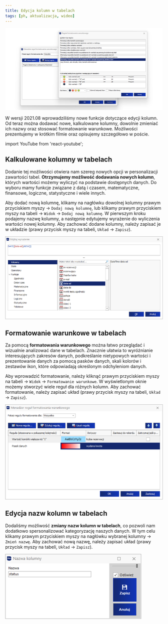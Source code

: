 ```yaml
---
title: Edycja kolumn w tabelach
tags: [ph, aktualizacja, wideo]
---
```


![Widok](/img/blog/2021-08-10-Edycja-kolumn-w-tabelach/PH-Widok.png)

W wersji 2021.08 wprowadziliśmy nowe funkcje dotyczące edycji kolumn. Od teraz można dodawać nowe, kalkulowane kolumny, dowolnie zmieniać ich nazwy oraz stosować formatowanie warunkowe. Możliwości prezentujemy w krótkim filmie oraz opisujemy szczegółowo w poście.

<!--truncate-->

import YouTube from 'react-youtube';

<YouTube videoId="5gJHcDThLsk" />

## Kalkulowane kolumny w tabelach

Dodanie tej możliwości otwiera nam szereg nowych opcji w personalizacji zawartości tabel. **Otrzymujemy możliwość dodawania nowych kolumn**, których wartości możemy wyliczyć na podstawie dostępnych danych. Do wyboru mamy funkcje związane z datą i czasem, matematyczne, finansowe, logiczne, statystyczne i wiele innych.

Aby dodać nową kolumnę, klikamy na nagłówku dowolnej kolumny prawym przyciskiem myszy -> `Dodaj nową kolumnę`, lub klikamy prawym przyciskiem myszy na tabeli -> `Widok` -> `Dodaj nową kolumnę`. W pierwszym kroku podajemy nazwę kolumny, a następnie edytujemy wyrażenie do wyliczenia wartości nowej kolumny. Aby zachować dodane kolumny, należy zapisać je w układzie (prawy przycisk myszy na tabeli, `Układ` -> `Zapisz`).

![Kalkulowane kolumny](/img/blog/2021-08-10-Edycja-kolumn-w-tabelach/PH-Kalkulowane.png)

## Formatowanie warunkowe w tabelach

Za pomocą **formatowania warunkowego** można łatwo przeglądać i wizualnie analizować dane w tabelach. Znacznie ułatwia to wyróżnianie interesujących zakresów danych, podkreślanie nietypowych wartości i prezentowanie danych za pomocą pasków danych, skali kolorów i zestawów ikon, które odpowiadają określonym odchyleniom danych.

Aby wprowadzić formatowanie, należy kliknąć prawym przyciskiem myszy na tabeli -> `Widok` -> `Formatowanie warunkowe`. W wyświetlonym oknie możemy stworzyć wiele reguł dla różnych kolumn. Aby zachować formatowanie, należy zapisać układ (prawy przycisk myszy na tabeli, `Układ` -> `Zapisz`).

![Formatowanie warunkowe](/img/blog/2021-08-10-Edycja-kolumn-w-tabelach/PH-Formatowanie.png)

## Edycja nazw kolumn w tabelach

Dodaliśmy możliwość **zmiany nazw kolumn w tabelach**, co pozwoli nam dodatkowo spersonalizować kategoryzację naszych danych. W tym celu klikamy prawym przyciskiem myszy na nagłówku wybranej kolumny -> `Zmień nazwę`. Aby zachować nową nazwę, należy zapisać układ (prawy przycisk myszy na tabeli, `Układ` -> `Zapisz`).

![Formatowanie warunkowe](/img/blog/2021-08-10-Edycja-kolumn-w-tabelach/PH-ZmianaNazwy.png)